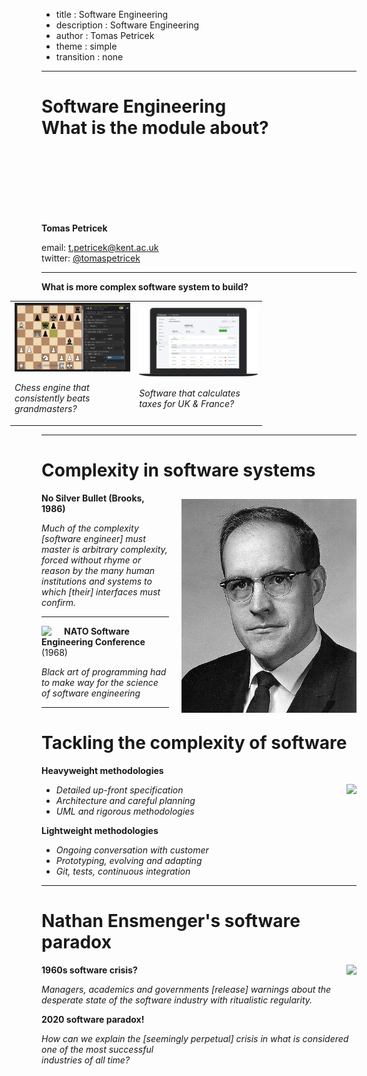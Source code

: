 - title : Software Engineering
- description : Software Engineering
- author : Tomas Petricek
- theme : simple
- transition : none

****************************************************************************************************

# **Software Engineering**<br/> What is the module about?

<br /><br /><br />
<br /><br /><br />

**Tomas Petricek**

email: [t.petricek@kent.ac.uk](mailto:t.petricek@kent.ac.uk)<br />
twitter: [@tomaspetricek](http://twitter.com/tomaspetricek)<br />


----------------------------------------------------------------------------------------------------

**What is more complex software system to build?**

<table style="width:80%;position:relative;left:-50px"><tr>
<td>

<img src="images/principles/stockfish.png" class="nb" style="width:300px"/>

_Chess engine that consistently beats grandmasters?_

</td><td>

<img src="images/principles/quickbooks.png" class="nb" style="width:420px"/>

_Software that calculates taxes for UK & France?_

</td>
</tr></table>

----------------------------------------------------------------------------------------------------

# Complexity in software systems

<img src="images/principles/brooks.jpg" style="float:right;max-width:280px;margin-top:10px;margin-left:20px" />

**No Silver Bullet (Brooks, 1986)**

_Much of the complexity [software engineer] must master is arbitrary
complexity, forced without rhyme or reason by the many human
institutions and systems to which [their] interfaces must confirm._

----------------------------------------------------------------------------------------------------

<img src="images/history/nato.jpg" style="max-width:540px;float:left;margin-right:20px" />

**NATO Software Engineering Conference** (1968)

_Black art of programming had to make way for the science of software engineering_

----------------------------------------------------------------------------------------------------

# Tackling the complexity of software

<img src="images/history/sage.jpg" class="nbs" style="float:right;max-width:270px;margin-left:20px;margin-top:30px" />

**Heavyweight methodologies**

 - _Detailed up-front specification_
 - _Architecture and careful planning_
 - _UML and rigorous methodologies_

<div class="fragment">

**Lightweight methodologies**

 - _Ongoing conversation with customer_
 - _Prototyping, evolving and adapting_
 - _Git, tests, continuous integration_

</div>

----------------------------------------------------------------------------------------------------

# Nathan Ensmenger's software paradox

<img src="images/history/boys.jpg" class="nb" style="float:right;max-width:260px;margin-left:30px" />

**1960s software crisis?**

_Managers, academics and governments [release] warnings about the desperate state of the software industry with ritualistic regularity._

<div class="fragment">

**2020 software paradox!**

_How can we explain the [seemingly perpetual] crisis
in what is considered one of the most successful  
industries of all time?_

</div>
